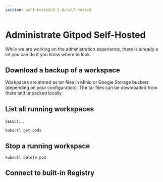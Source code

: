 ```yaml
---
section: self-hosted/0.5.0/self-hosted
---
```


# Administrate Gitpod Self-Hosted

While we are working on the administration experience, there is already a lot you can do if you know where to look.

## Download a backup of a workspace

Workpaces are stored as tar files in Minio or Google Storage buckets (depending on your configuration).
The tar files can be downloaded from there and unpacked locally.

## List all running workspaces

`SELECT`....

`kubectl get pods`

## Stop a running workspace

`kubectl delete pod`

## Connect to built-in Registry
